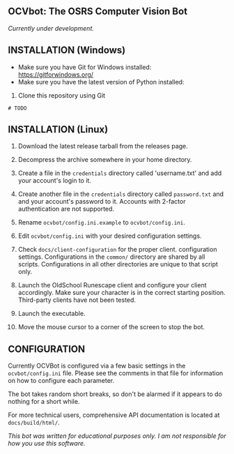 ## OCVbot: The OSRS Computer Vision Bot

*Currently under development.*

## INSTALLATION (Windows)

- Make sure you have Git for Windows installed: https://gitforwindows.org/
- Make sure you have the latest version of Python installed: 

1. Clone this repository using Git
```
# TODO
```

## INSTALLATION (Linux)

1. Download the latest release tarball from the releases page.

1. Decompress the archive somewhere in your home directory.

1. Create a file in the `credentials` directory called 'username.txt' and add
your account's login to it.
1. Create another file in the `credentials` directory called `password.txt` and
and your account's password to it. Accounts with 2-factor authentication are
not supported.

1. Rename `ocvbot/config.ini.example` to `ocvbot/config.ini`.
1. Edit `ocvbot/config.ini` with your desired configuration settings.

1. Check `docs/client-configuration` for the proper client.
configuration settings. Configurations in the `common/` directory are shared by
all scripts. Configurations in all other directories are unique to that script
only.

1. Launch the OldSchool Runescape client and configure your client accordingly.
 Make sure your character is in the correct starting position. Third-party clients
 have not been tested.

1. Launch the executable.

1. Move the mouse cursor to a corner of the screen to stop the bot.

## CONFIGURATION

Currently OCVBot is configured via a few basic settings in the `ocvbot/config.ini`
file. Please see the comments in that file for information on how to configure
each parameter.

The bot takes random short breaks, so don't be alarmed if it appears to do
nothing for a short while.

For more technical users, comprehensive API documentation is located at
`docs/build/html/`.

*This bot was written for educational purposes only. I am not responsible for how
you use this software.*
